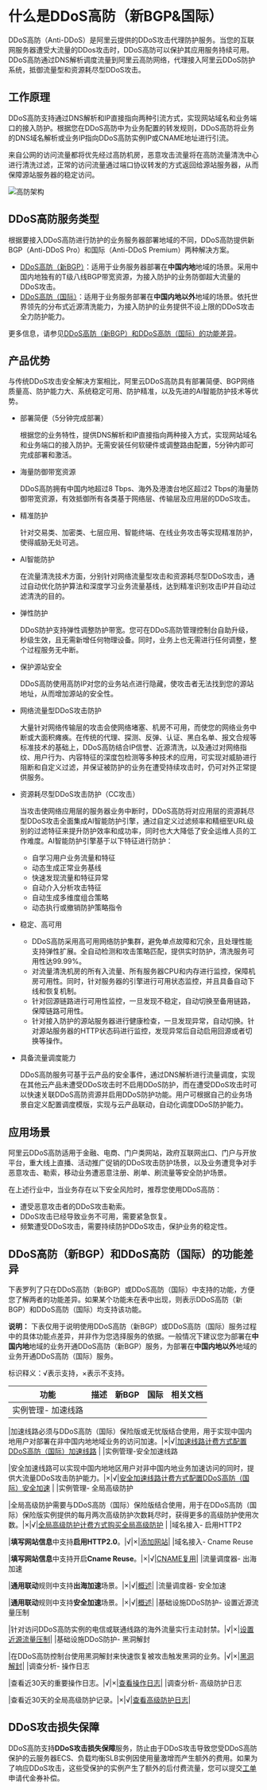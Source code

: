 # 什么是DDoS高防（新BGP&国际）

DDoS高防（Anti-DDoS）是阿里云提供的DDoS攻击代理防护服务。当您的互联网服务器遭受大流量的DDos攻击时，DDoS高防可以保护其应用服务持续可用。DDoS高防通过DNS解析调度流量到阿里云高防网络，代理接入阿里云DDoS防护系统，抵御流量型和资源耗尽型DDoS攻击。

## 工作原理

DDoS高防支持通过DNS解析和IP直接指向两种引流方式，实现网站域名和业务端口的接入防护。根据您在DDoS高防中为业务配置的转发规则，DDoS高防将业务的DNS域名解析或业务IP指向DDoS高防实例IP或CNAME地址进行引流。

来自公网的访问流量都将优先经过高防机房，恶意攻击流量将在高防流量清洗中心进行清洗过滤，正常的访问流量通过端口协议转发的方式返回给源站服务器，从而保障源站服务器的稳定访问。

![高防架构](https://static-aliyun-doc.oss-cn-hangzhou.aliyuncs.com/assets/img/zh-CN/0690488951/p50168.png)

## DDoS高防服务类型

根据要接入DDoS高防进行防护的业务服务器部署地域的不同，DDoS高防提供新BGP（Anti-DDoS Pro）和国际（Anti-DDoS Premium）两种解决方案。

-   [DDoS高防（新BGP）]()：适用于业务服务器部署在**中国内地**地域的场景。采用中国内地独有的T级八线BGP带宽资源，为接入防护的业务防御超大流量的DDoS攻击。
-   [DDoS高防（国际）]()：适用于业务服务部署在**中国内地以外**地域的场景。依托世界领先的分布式近源清洗能力，为接入防护的业务提供不设上限的DDoS攻击全力防护能力。

更多信息，请参见[DDoS高防（新BGP）和DDoS高防（国际）的功能差异](#section_kxj_agd_elk)。

## 产品优势

与传统DDoS攻击安全解决方案相比，阿里云DDoS高防具有部署简便、BGP网络质量高、防护能力大、系统稳定可用、防护精准，以及先进的AI智能防护技术等优势。

-   部署简便（5分钟完成部署）

    根据您的业务特性，提供DNS解析和IP直接指向两种接入方式，实现网站域名和业务端口的接入防护。无需安装任何软硬件或调整路由配置，5分钟内即可完成部署和激活。

-   海量防御带宽资源

    DDoS高防拥有中国内地超过8 Tbps、海外及港澳台地区超过2 Tbps的海量防御带宽资源，有效抵御所有各类基于网络层、传输层及应用层的DDoS攻击。

-   精准防护

    针对交易类、加密类、七层应用、智能终端、在线业务攻击等实现精准防护，使得威胁无处可逃。

-   AI智能防护

    在流量清洗技术方面，分别针对网络流量型攻击和资源耗尽型DDoS攻击，通过自动优化防护算法和深度学习业务流量基线，达到精准识别攻击IP并自动过滤清洗的目的。

-   弹性防护

    DDoS防护支持弹性调整防护带宽。您可在DDoS高防管理控制台自助升级，秒级生效，且无需新增任何物理设备。同时，业务上也无需进行任何调整，整个过程服务无中断。

-   保护源站安全

    DDoS高防使用高防IP对您的业务站点进行隐藏，使攻击者无法找到您的源站地址，从而增加源站的安全性。

-   网络流量型DDoS攻击防护

    大量针对网络传输层的攻击会使网络堵塞、机房不可用，而使您的网络业务中断或大面积瘫痪。在传统的代理、探测、反弹、认证、黑白名单、报文合规等标准技术的基础上，DDoS高防结合IP信誉、近源清洗，以及通过对网络指纹、用户行为、内容特征的深度包检测等多种技术的应用，可实现对威胁进行阻断和自定义过滤，并保证被防护的业务在遭受持续攻击时，仍可对外正常提供服务。

-   资源耗尽型DDoS攻击防护（CC攻击）

    当攻击使网络应用层的服务器业务中断时，DDoS高防将对应用层的资源耗尽型DDoS攻击全面集成AI智能防护引擎，通过自定义过滤频率和精细至URL级别的过滤特征来提升防护效率和成功率，同时也大大降低了安全运维人员的工作难度。AI智能防护引擎基于以下特征进行防护：

    -   自学习用户业务流量和特征
    -   动态生成正常业务基线
    -   快速发现流量和特征异常
    -   自动介入分析攻击特征
    -   自动生成多维度组合策略
    -   动态执行或撤销防护策略指令
-   稳定、高可用
    -   DDoS高防采用高可用网络防护集群，避免单点故障和冗余，且处理性能支持弹性扩展。全自动检测和攻击策略匹配，提供实时防护，清洗服务可用性达99.99%。
    -   对流量清洗机房的所有入流量、所有服务器CPU和内存进行监控，保障机房可用性。同时，针对服务器的引擎进行可用状态监控，并且具备自动下线和恢复机制。
    -   针对回源链路进行可用性监控，一旦发现不稳定，自动切换至备用链路，保障链路可用性。
    -   针对接入防护的源站服务器进行健康检查，一旦发现异常，自动切换。针对源站服务器的HTTP状态码进行监控，发现异常后自动启用回源或者切换等操作。
-   具备流量调度能力

    DDoS高防服务可基于云产品的安全事件，通过DNS解析进行流量调度，实现在其他云产品未遭受DDoS攻击时不启用DDoS防护，而在遭受DDoS攻击时可以快速关联DDoS高防资源并启用DDoS防护功能。用户可根据自己的业务场景自定义配置调度模版，实现与云产品联动，自动化调度DDoS防护能力。


## 应用场景

阿里云DDoS高防适用于金融、电商、门户类网站，政府互联网出口、门户与开放平台，重大线上直播、活动推广促销的DDoS攻击防护场景，以及业务遭竞争对手恶意攻击、勒索，移动业务遭恶意注册、刷单、刷流量等安全防护场景。

在上述行业中，当业务存在以下安全风险时，推荐您使用DDoS高防：

-   遭受恶意攻击者的DDoS攻击勒索。
-   DDoS攻击已经导致业务不可用，需要紧急恢复。
-   频繁遭受DDoS攻击，需要持续防护DDoS攻击，保护业务的稳定性。

## DDoS高防（新BGP）和DDoS高防（国际）的功能差异

下表罗列了只在DDoS高防（新BGP）或DDoS高防（国际）中支持的功能，方便您了解两者的功能差异。如果某个功能未在表中出现，则表示DDoS高防（新BGP）和DDoS高防（国际）均支持该功能。

**说明：** 下表仅用于说明使用DDoS高防（新BGP）或DDoS高防（国际）服务过程中的具体功能点差异，并非作为您选择服务的依据。一般情况下建议您为部署在**中国内地**地域的业务开通DDoS高防（新BGP）服务，为部署在**中国内地以外**地域的业务开通DDoS高防（国际）服务。

标识释义：√表示支持，×表示不支持。

|功能|描述|新BGP|国际|相关文档|
|--|--|----|--|----|
|实例管理- 加速线路

|加速线路必须与DDoS高防（国际）保险版或无忧版结合使用，用于实现中国内地用户对部署在非中国内地地域业务的访问加速。|×|√|[加速线路计费方式](/cn.zh-CN/产品定价/DDoS高防（国际）计费方式/加速线路计费方式.md)[配置DDoS高防（国际）加速线路](t79672.md#) |
|实例管理-安全加速线路

|安全加速线路可以实现中国内地地区用户对非中国内地业务加速访问的同时，提供大流量DDoS攻击防护能力。|×|√|[安全加速线路计费方式](/cn.zh-CN/产品定价/DDoS高防（国际）计费方式/安全加速线路计费方式.md)[配置DDoS高防（国际）安全加速](t1909936.md#) |
|实例管理- 全局高级防护

|全局高级防护需要与DDoS高防（国际）保险版结合使用，用于在DDoS高防（国际）保险版实例提供的每月两次高级防护次数耗尽时，获得更多的高级防护使用次数。|×|√|[全局高级防护计费方式](/cn.zh-CN/产品定价/DDoS高防（国际）计费方式/全局高级防护计费方式.md)[购买全局高级防护](t1893702.md#) |
|域名接入- 启用HTTP2

|**填写网站信息**中支持**启用HTTP2.0**。|√|×|[添加网站](/cn.zh-CN/DDoS高防（新BGP&国际）用户指南/接入DDoS高防/域名接入/添加网站.md)|
|域名接入- Cname Reuse

|**填写网站信息**中支持开启**Cname Reuse**。|×|√|[CNAME复用](/cn.zh-CN/DDoS高防（新BGP&国际）用户指南/接入DDoS高防/域名接入/CNAME复用.md)|
|流量调度器- 出海加速

|**通用联动**规则中支持**出海加速**场景。|×|√|[概述](/cn.zh-CN/DDoS高防（新BGP&国际）用户指南/接入DDoS高防/流量调度器/概述.md)|
|流量调度器- 安全加速

|**通用联动**规则中支持**安全加速**场景。|×|√|[概述](/cn.zh-CN/DDoS高防（新BGP&国际）用户指南/接入DDoS高防/流量调度器/概述.md)|
|基础设施DDoS防护- 设置近源流量压制

|针对访问DDoS高防实例的电信或联通线路的海外流量实行主动封禁。|√|×|[设置近源流量压制](/cn.zh-CN/DDoS高防（新BGP&国际）用户指南/防护设置/基础设施DDoS防护/设置近源流量压制.md)|
|基础设施DDoS防护- 黑洞解封

|在DDoS高防控制台使用黑洞解封来快速恢复被攻击触发黑洞的业务。|√|×|[黑洞解封](/cn.zh-CN/DDoS高防（新BGP&国际）用户指南/防护设置/基础设施DDoS防护/黑洞解封.md)|
|调查分析- 操作日志

|查看近30天的重要操作日志。|√|×|[查看操作日志](/cn.zh-CN/DDoS高防（新BGP&国际）用户指南/调查分析/查看操作日志.md)|
|调查分析- 高级防护日志

|查看近30天的全局高级防护记录。|×|√|[查看高级防护日志](/cn.zh-CN/DDoS高防（新BGP&国际）用户指南/调查分析/查看高级防护日志.md)|

## DDoS攻击损失保障

DDoS高防支持**DDoS攻击损失保障**服务，防止由于DDoS攻击导致您受DDoS高防保护的云服务器ECS、负载均衡SLB实例因使用量激增而产生额外的费用。如果为了响应DDoS攻击，这些受保护的实例产生了额外的后付费流量，您可以提交[工单](https://selfservice.console.aliyun.com/ticket/category/ddos/today)申请代金券补偿。

